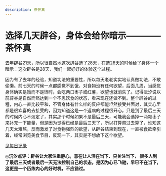 ```yaml
---
description: 茶怀真
---
```


# 选择几天辟谷，身体会给你暗示————茶怀真

去年辟谷21天，所以很自然地这次辟谷选了28天，在选28天的时候给了身体一个暗示：这次辟谷是28天，我们一起好好的体验这个过程。

因为有了去年的经验，知道功法的重要性，所以每天老老实实地认真做功法，不敢偷懒。前七天的时候一点都感觉不到饿，对食物没有任何欲望，后面几周，当感觉身体确实是饿而不是馋时，会吃两口枣子或红薯，欲望也就消失了。记得沅汐说以前辟谷是自然而然达到一个不思饮食的状态，看来现在还做不到。整个辟谷的过程，内心一直比较平和，不管身体有什么样的反应都能坦然接受并面对，其实心里都是很欢喜的去接受的，因为知道这是一个返病的过程很开心。只是到了最后三天的时候内心不淡定了，其实那个时候如果不是最后三天，可能我会选择一两颗枣子来补充一下能量，但是因为觉得已经是最后三天了，所以打算熬过去算了，谁知这几天太难熬，反而激发了对食物强烈的欲望，从辟谷结束到现在，一直被食欲牵引着，经常浏览美食节目，反观一下，其实是不想放下这个欲望。

[见每日记录](https://zhonghebiguriji.gitbook.io/index/untitled-1/zhong-he-pi-gu-mei-ri-ji-lu-cha-huai-zhen)

◎**沅汐点评：辟谷让大家注重静心，意在让人活在当下、只关注当下， 很多人到了最后三天或者最后一天无法控制自己的状态，是因为心已飞驰，早已不在当下， 这更是一个历练内心的好时机，不应错过。**

